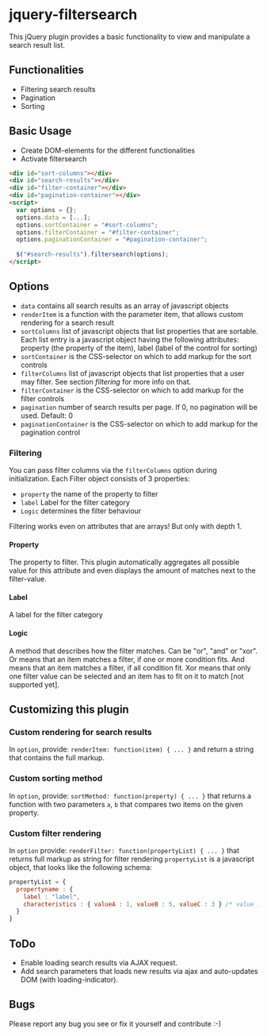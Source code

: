 # jquery-filtersearch

This jQuery plugin provides a basic functionality to view and manipulate a search result list.

## Functionalities

- Filtering search results
- Pagination
- Sorting

## Basic Usage

- Create DOM-elements for the different functionalities
- Activate filtersearch

```html
<div id="sort-columns"></div>
<div id="search-results"></div>
<div id="filter-container"></div>
<div id="pagination-container"></div>
<script>
  var options = {};
  options.data = [...];
  options.sortContainer = "#sort-columns";
  options.filterContainer = "#filter-container";
  options.paginationContainer = "#pagination-container";
  
  $("#search-results").filtersearch(options);
</script>
```

## Options
- `data` contains all search results as an array of javascript objects
- `renderItem` is a function with the parameter item, that allows custom rendering for a search result
- `sortColumns` list of javascript objects that list properties that are sortable. Each list entry is a javascript object having the following attributes: property (the property of the item), label (label of the control for sorting)
- `sortContainer` is the CSS-selector on which to add markup for the sort controls
- `filterColumns` list of javascript objects that list properties that a user may filter. See section *filtering* for more info on that.
- `filterContainer` is the CSS-selector on which to add markup for the filter controls
- `pagination` number of search results per page. If 0, no pagination will be used. Default: 0
- `paginationContainer` is the CSS-selector on which to add markup for the pagination control


### Filtering
You can pass filter columns via the `filterColumns` option during initialization.
Each Filter object consists of 3 properties:

- `property` the name of the property to filter
- `label` Label for the filter category
- `Logic` determines the filter behaviour

Filtering works even on attributes that are arrays! But only with depth 1.

#### Property
The property to filter. This plugin automatically aggregates all possible value for this attribute and even displays the amount of matches next to the filter-value.

#### Label
A label for the filter category

#### Logic
A method that describes how the filter matches. Can be "or", "and" or "xor".
Or means that an item matches a filter, if one or more condition fits.
And means that an item matches a filter, if all condition fit.
Xor means that only one filter value can be selected and an item has to fit on it to match [not supported yet].

## Customizing this plugin

### Custom rendering for search results
In `option`, provide: `renderItem: function(item) { ... }` and return a string that contains the full markup.

### Custom sorting method
In `option`, provide: `sortMethod: function(property) { ... }` that returns a function with two parameters `a`, `b` that compares two items on the given property.

### Custom filter rendering
In `option` provide: `renderFilter: function(propertyList) { ... }` that returns full markup as string for filter rendering
`propertyList` is a javascript object, that looks like the following schema:

```javascript
propertyList = {
  propertyname : { 
    label : "label", 
    characteristics : { valueA : 1, valueB : 5, valueC : 3 } /* value is the number of matches */
  }
}
```
## ToDo
- Enable loading search results via AJAX request.
- Add search parameters that loads new results via ajax and auto-updates DOM (with loading-indicator).

## Bugs
Please report any bug you see or fix it yourself and contribute :-)

